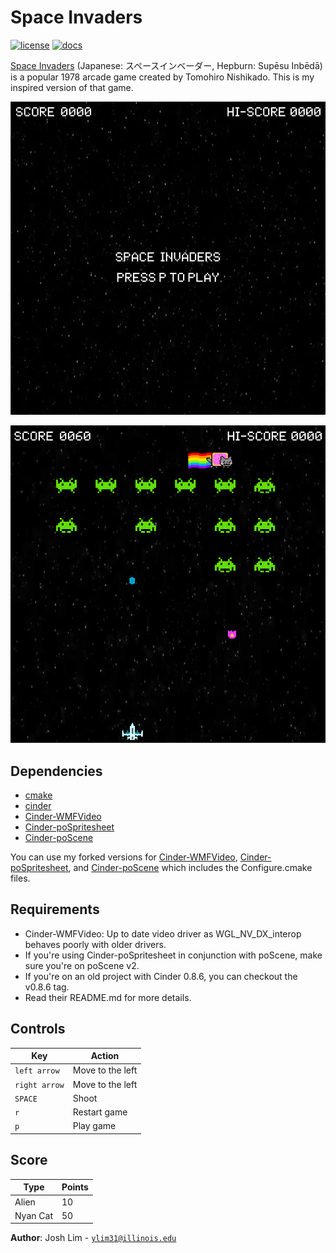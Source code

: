 # Space Invaders

[![license](https://img.shields.io/badge/license-MIT-green)](LICENSE)
[![docs](https://img.shields.io/badge/docs-yes-brightgreen)](docs/README.md)

[Space Invaders](https://en.wikipedia.org/wiki/Space_Invaders) (Japanese: スペースインベーダー, Hepburn: Supēsu Inbēdā)
 is a popular 1978 arcade game created by Tomohiro Nishikado. This is my inspired version of that game.

![alt text](assets/start.png)

![alt text](assets/play.png)

## Dependencies
  - [cmake](https://cmake.org/)
  - [cinder](https://libcinder.org/)
  - [Cinder-WMFVideo](https://github.com/stimulant/Cinder-WMFVideo) 
  - [Cinder-poSpritesheet](https://github.com/Potion/Cinder-poSpritesheet)
  - [Cinder-poScene](https://github.com/Potion/Cinder-poScene) 

You can use my forked versions for [Cinder-WMFVideo](https://github.com/ylim31/Cinder-WMFVideo),
[Cinder-poSpritesheet](https://github.com/ylim31/Cinder-poSpritesheet),
and [Cinder-poScene](https://github.com/ylim31/Cinder-poScene) which includes the Configure.cmake files. 

## Requirements
  - Cinder-WMFVideo: Up to date video driver as WGL_NV_DX_interop behaves poorly with older drivers.
  - If you're using Cinder-poSpritesheet in conjunction with poScene, make sure you're on poScene v2.
  - If you're on an old project with Cinder 0.8.6, you can checkout the v0.8.6 tag.
  - Read their README.md for more details.

## Controls    
| Key          | Action                                                      |
|------------- |-------------------------------------------------------------|
| `left arrow` | Move to the left                                            |
| `right arrow`| Move to the left                                            |
| `SPACE`      | Shoot                                                       |
| `r`          | Restart game                                                |
| `p`          | Play game                                                   |

## Score  
| Type         | Points                                                      |
|------------- |-------------------------------------------------------------|
| Alien        | 10                                                          |
| Nyan Cat     | 50                                                          |
  
**Author**: Josh Lim - [`ylim31@illinois.edu`](mailto:ylim31@illinois.edu)
